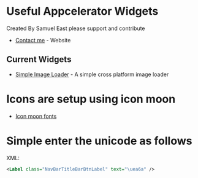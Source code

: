 # Useful Appcelerator Widgets
Created By Samuel East please support and contribute
* [Contact me](http://samueleast.co.uk/) - Website

## Current Widgets

* [Simple Image Loader](https://github.com/samueleastdev/appcelerator.widgets/tree/master/app/widgets/samueleastdev.simple.image.loader) - A simple cross platform image loader

# Icons are setup using icon moon 

* [Icon moon fonts](https://icomoon.io/app/#/select/font)

# Simple enter the unicode as follows

XML:

```xml
<Label class="NavBarTitleBarBtnLabel" text="\uea6a" />
```
